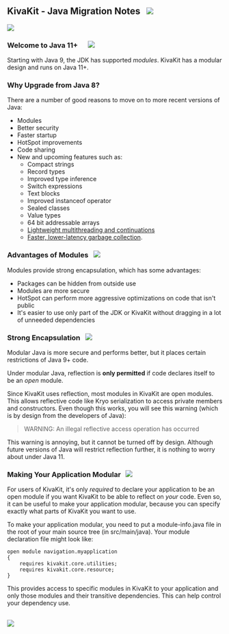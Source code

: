 ## KivaKit - Java Migration Notes &nbsp;  <img src="https://www.kivakit.org/images/footprints-32.png" srcset="https://www.kivakit.org/images/footprints-32-2x.png 2x"/>

<img src="https://www.kivakit.org/images/horizontal-line-512.png" srcset="https://www.kivakit.org/images/horizontal-line-512-2x.png 2x"/>

### Welcome to Java 11+ &nbsp;&nbsp;    <img src="https://www.kivakit.org/images/coffee-32.png" srcset="https://www.kivakit.org/images/coffee-32-2x.png 2x"/>

Starting with Java 9, the JDK has supported _modules_. KivaKit has a modular design and runs on Java 11+.

### Why Upgrade from Java 8?

There are a number of good reasons to move on to more recent versions of Java:

* Modules
* Better security
* Faster startup
* HotSpot improvements
* Code sharing
* New and upcoming features such as:
    * Compact strings
    * Record types
    * Improved type inference
    * Switch expressions
    * Text blocks
    * Improved instanceof operator
    * Sealed classes
    * Value types
    * 64 bit addressable arrays
    * [Lightweight multithreading and continuations](https://cr.openjdk.java.net/~rpressler/loom/Loom-Proposal.html)
    * [Faster, lower-latency garbage collection](https://blogs.oracle.com/javamagazine/understanding-the-jdks-new-superfast-garbage-collectors).

### Advantages of Modules   <img src="https://www.kivakit.org/images/stars-32.png" srcset="https://www.kivakit.org/images/stars-32-2x.png 2x"/>

Modules provide strong encapsulation, which has some advantages:

* Packages can be hidden from outside use
* Modules are more secure
* HotSpot can perform more aggressive optimizations on code that isn't public
* It's easier to use only part of the JDK or KivaKit without dragging in a lot of unneeded dependencies

### Strong Encapsulation   <img src="https://www.kivakit.org/images/box-32.png" srcset="https://www.kivakit.org/images/box-32-2x.png 2x"/>

Modular Java is more secure and performs better, but it places certain restrictions of Java 9+ code.

Under modular Java, reflection is **only permitted** if code declares itself to be an _open_ module.

Since KivaKit uses reflection, most modules in KivaKit are open modules. This allows reflective code like Kryo serialization to access private members and constructors. Even though this works, you will see this warning (which is by design from the developers of Java):

> WARNING: An illegal reflective access operation has occurred

This warning is annoying, but it cannot be turned off by design. Although future versions of Java will restrict reflection further, it is nothing to worry about under Java 11.

### Making Your Application Modular &nbsp; <img src="https://www.kivakit.org/images/stars-32.png" srcset="https://www.kivakit.org/images/stars-32-2x.png 2x"/>

For users of KivaKit, it's only _required_ to declare your application to be an open module if you want KivaKit to be able to reflect on _your_ code. Even so, it can be useful to make your application modular, because you can specify exactly what parts of KivaKit you want to use.

To make your application modular, you need to put a module-info.java file in the root of your main source tree (in src/main/java). Your module declaration file might look like:

    open module navigation.myapplication 
    { 
        requires kivakit.core.utilities; 
        requires kivakit.core.resource; 
    }

This provides access to specific modules in KivaKit to your application and only those modules and their transitive dependencies. This can help control your dependency use.

<br/> 

<img src="https://www.kivakit.org/images/horizontal-line-512.png" srcset="https://www.kivakit.org/images/horizontal-line-512-2x.png 2x"/>
